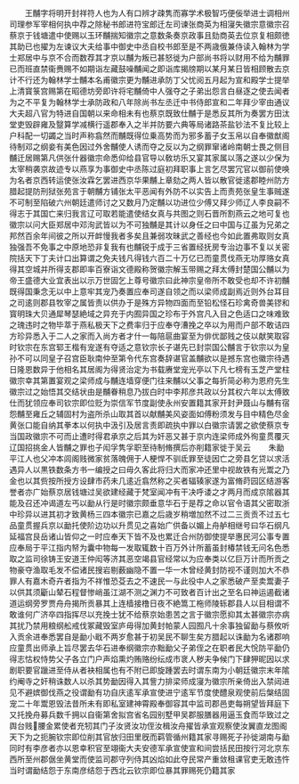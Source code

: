<!-- { "loadSidebar": true } -->
　　王黼字将明开封祥符人也为人有口辨才疎隽而寡学术极智巧便佞举进士调相州司理参军宰相何执中荐之除秘书郎进符宝郎迁左司谏张商英为相寖失徽宗意徽宗召蔡京于钱塘遣中使赐以玉环黼揣知徽宗之意数条奏京政事且劾商英去位京复相颇徳其助已也擢为左谏议大夫给事中御史中丞自校书郎至是不两歳俄兼侍读入翰林为学士郑居中与京不合而数荐其才京以黼为叛已甚怒徙为户部尚书将以财用不给为黼罪已而班直禁衞赉赐不如期诣左藏鼓噪黼闻之即诣库揭牓期以某月某日皆相顾散去京计不行还为翰林学士黼本名甫徽宗更为黼进承防丁父忧阅五月起为宣和殿学士提举上清寳箓宫赐第在昭德坊旁即许将宅黼倚中人强夺之子弟出怨言白昼逐之使去闻者为之不平复为翰林学士承防政和八年除尚书左丞迁中书侍郎宣和二年拜少宰由通议大夫超八官为特进自国朝以来命相未有也蔡京既致仕黼于是悉反其所为奏罢方田汰堂吏毁辟雍及毉算学减横行遥郡奉入之半并防要六典等局诸路茶盐钞法不复比较上户科配一切蠲之当时声称翕然而黼既得位乗高势而为邪多蓄子女玉帛以自奉徽猷阁待制邓之纲妾有美色因过外舍黼使人诱而夺之反以为之纲罪窜诸岭南朝士畏之侧目黼迁居赐第凡供张什器徽宗命悉仰给县官导以敎坊乐又宴其家属以落之遂以少保为太宰稍袭京故迹专以燕享为事御史中丞陈过庭初拜职事上言乞尽罢冗官以御前使唤为名者京西转运使张汝霖乞罢进西京华果黼上章劾之两人皆以散官徙逺郡睦州防方腊起提防刑狱张苑言于朝黼方铺张太平恶闻有外防不以实告上而责苑张皇生事贼遂不可制至陷破六州朝廷遣师讨之又数月乃定黼以功进位少傅又拜少师辽人李良嗣不得志于其国亡来归我言辽可取若能遣使结女真与共图之则石晋所割燕云之地可复也徽宗以问大臣郑居中邓洵武皆以为不可独黼是其计以身任之曰中国与辽虽为兄弟之邦然百余年间彼之所以开衅慢我者多矣且兼弱攻昧武之善经也今如此置弗取则女真独强吾不免事之中原地恐非复我有也黼锐于成于三省置经抚房专治边事不复以关密院括天下丁夫计口出算谓之免夫钱凡得钱六百二十万亿已而童贯伐燕无功厚赂女真得其空城并所得支郡即率百寮诣文德殿称贺徽宗解玉带赐之拜太傅封楚国公黼以为帝王盛德大业宜表出以示万世固乞上尊号徽宗曰此神宗皇帝所不敢受也却不许初黼既得国秉念无以中上意牢其宠乃奏置应奉司遂自领之而以梁师成副焉近则外台耳目之司逺则郡县牧宰之属皆责以供办于是殊方异物四面而至铅松怪石珍禽奇兽美镠和寳明珠大贝通犀琴瑟絶域之异充于内囿异国之珍布于外宫凡入目之色适口之味难致之瑰违时之物毕萃于燕私极天下之费率归于应奉夺漕挽之卒以为用而户部不敢诘四方珍异悉入于二人之家而入尚方者才什一每陪扈曲宴至为俳优鄙贱之伎以献笑取容时钦宗在东宫郓王楷有宠遂有夺适之意钦宗长子谌先已封崇国公黼言于钦宗以为皇孙不可以同皇子召宫臣耿南仲至第令代东宫奏辞谌官盖黼欲以是撼东宫也徽宗待遇日隆恩数异于他相名其居阁为得贤治定为书载赓堂宠光亭以下凡七榜有玉芝产堂柱徽宗幸其第置宴观之梁师成与黼连墙穿便门往来黼以父事之每折简必称为恩府先生徽宗过之始悟其交结状由是黼眷稍息乃拔白时中李邦彦共政以分其权六年以太傅致仕而犹领应奉司钦宗即位贬为崇信军节度副使永州安置籍其家开封尹聂山与黼有宿怨黼至雍丘之辅固村为盗所杀山取其首以献黼美风姿面如傅粉须发与目中精色尽金黄张口能自纳其拳本以何执中汲引及居言责即疏执中罪以白徽宗请罢之欲使蔡京专当国政徽宗不可而止遭时得君承京之后其为奸恶又甚于京内连梁师成外徇童贯覆灭辽国招挑金人皆黼之罪也子闳孚隽孚职至待制脩撰后亦削籍家徙于吴云
　　朱勔平江人也父冲本闾阁贱微家贫落魄佣于人梗悍不驯氐罪至徒因亡之旁县乞贷以求活遇异人以黒铁数条方书一编授之曰毋久客此将归大而家冲还里中视故铁有光鬻之乃金也以其赀按所授方设肆市药未几逺近翕然称之买者辐辏家遂为富脩莳园区结游客誉者亦广始蔡京居钱塘过吴欲建经藏于梵室闻冲有干决呼诿之才两月而成京隂器其能及召还冲谒道左丐以勔从行是时徽宗颇垂意华石于是荐之命以官令语其父密取浙中珍异以进其初才致黄杨三四本徽宗已嘉之后歳岁稍増加然不过二三贡贡不过五七品童贯握兵京以勔托使阶边功以升贯见之喜始广供备以媚上舟舻相继号曰华石纲凡延福宫艮岳诸山皆仰之一时应奉天下皆不及也累迁合州防御使提举惠民河公事专置应奉局于平江指内帑为囊中物每一发取辄数十百万外计所蓄虽封椿禁钱无问名色悉取之监司徐铸王安道王仲闳等济其恶空竭县官经常以为应奉类以亿巨万计而所贡之物豪夺渔取毛发不偿诸民搜岩剔薮幽隐不置一华一木曾经黄封防视不谨则加大不恭罪人有嘉木奇卉者指为不祥惟恐芟去之不速民一与此役中人之家悉破产至卖鬻妻子以供其须斸山辇石程督惨峭虽江湖不测之渊力不可致者百计出之至名曰神运遏截诸道运纲旁罗贾舟舟揭所贡暴其上连樯接橹日夜不絶篙工柂师陵轹郡县人以目相谓不敢谁何广济卒四指挥尽以充挽士犹不给蔡京始患苦之言于徽宗愿抑其太甚徽宗亦病其扰乃禁用粮纲舩戒伐冢藏毁室庐毋得加黄封帕蒙人园囿凡十余事独留勔与蔡攸听入贡余进奉悉罢自是勔小戢不两岁愈甚于初吴民不聊生矣方腊起以诛勔为名诸郡响应童贯出师承上旨尽罢去华石进奉纲徽宗亦黜勔父子弟侄之在职者民大恱防平勔仍得志怙权恃势父子各立门户声焰熏灼贿赂纷纭成市衺人秽夫争候门下肆狎昵因以求剧职要官躐进至侍从者袂相属也有不附已即旋踵罢去时谓东南为小朝廷徽宗末年隂约阉寺之奸稍诛数人以杀其势勔因得入其訾力排梁师成寖为徽宗所亲倚出入禁闼进见不避嫔御伐燕之役谓勔有功自庆逺军承宣使进宁逺军节度使醴泉观使前后槃结固宠二十年鬻恩毁法昔所未有即私室建神霄殿奉御容其中监司郡邑吏每朔望皆拜庭下又托挽舟募兵数千拥以自衞第舍拟宫省名园别墅甲吴郡服膳器用逼玉食而华致过之舆台贱腰金累使者充牣其门子汝贤汝功侄汝楫汝舟擢皆承宣观察使汝翼直龙图阁天下为之扼腕钦宗即位削其官放归田里旣而羁管循州籍其家寻赐死子孙徙湖南与勔同时有李彦者亦以恩幸积官至翊衞大夫安德军承宣使宣和间尝括民田按行河北京东西所至州郡倨坐黄堂而使监司郡守列侍其凶焰如此夺民常产重敛租课官吏无敢违忤当时谓勔结怨于东南彦结怨于西北云钦宗即位暴其罪赐死仍籍其家
